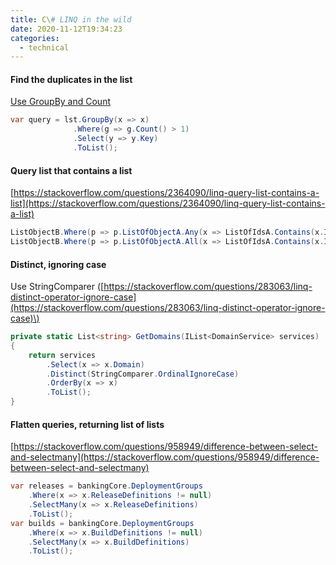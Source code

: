 ```yaml
---
title: C\# LINQ in the wild
date: 2020-11-12T19:34:23
categories:
  - technical
---
```



#### Find the duplicates in the list

[Use GroupBy and Count](https://stackoverflow.com/questions/18547354/c-sharp-linq-find-duplicates-in-list)

```csharp
var query = lst.GroupBy(x => x)
              .Where(g => g.Count() > 1)
              .Select(y => y.Key)
              .ToList();

```

#### Query list that contains a list

[https://stackoverflow.com/questions/2364090/linq-query-list-contains-a-list](https://stackoverflow.com/questions/2364090/linq-query-list-contains-a-list)

```csharp
ListObjectB.Where(p => p.ListOfObjectA.Any(x => ListOfIdsA.Contains(x.Id)))
ListObjectB.Where(p => p.ListOfObjectA.All(x => ListOfIdsA.Contains(x.Id)))
```

#### Distinct, ignoring case

Use StringComparer \([https://stackoverflow.com/questions/283063/linq-distinct-operator-ignore-case](https://stackoverflow.com/questions/283063/linq-distinct-operator-ignore-case)\)

```csharp
private static List<string> GetDomains(IList<DomainService> services)
{
    return services
        .Select(x => x.Domain)
        .Distinct(StringComparer.OrdinalIgnoreCase)
        .OrderBy(x => x)
        .ToList();
}
```

#### Flatten queries, returning list of lists

[https://stackoverflow.com/questions/958949/difference-between-select-and-selectmany](https://stackoverflow.com/questions/958949/difference-between-select-and-selectmany)

```csharp
var releases = bankingCore.DeploymentGroups
    .Where(x => x.ReleaseDefinitions != null)
    .SelectMany(x => x.ReleaseDefinitions)
    .ToList();
var builds = bankingCore.DeploymentGroups
    .Where(x => x.BuildDefinitions != null)
    .SelectMany(x => x.BuildDefinitions)
    .ToList();
```



